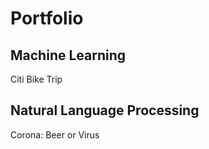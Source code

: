 # Portfolio

## Machine Learning
<p>Citi Bike Trip</p>

## Natural Language Processing
<p>Corona: Beer or Virus</p>
